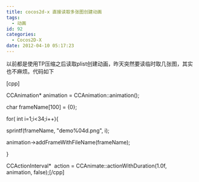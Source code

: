 ```yaml
---
title: cocos2d-x 直接读取多张图创建动画
tags:
  - 动画
id: 92
categories:
  - Cocos2D-X
date: 2012-04-10 05:17:23
---
```


以前都是使用TP压缩之后读取plist创建动画，昨天突然要读临时取几张图，其实也不麻烦。代码如下

[cpp]

CCAnimation* animation = CCAnimation::animation();

char frameName[100] = {0};

for( int i=1;i&lt;34;i++){

sprintf(frameName, &quot;demo%04d.png&quot;, i);

animation-&gt;addFrameWithFileName(frameName);

}

CCActionInterval*  action = CCAnimate::actionWithDuration(1.0f, animation, false);[/cpp]
